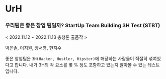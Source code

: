 # UrH
### 우리팀은 좋은 창업 팀일까? StartUp Team Building 3H Test (STBT)

< 2022.11.12 ~ 2022.11.13 충청톤 출품작 >

박은솔, 이지원, 장서영, 현지수

좋은 창업팀은 `3H(Hacker, Hustler, Hipster)`에 해당하는 사람들이 적절히 섞여있다고 합니다. 
내가 3H의 각 요소를 몇 % 정도 포함하고 있는지 알아볼 수 있는 테스트입니다. 
